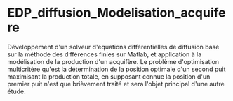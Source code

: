 # EDP_diffusion_Modelisation_acquifere

Développement d'un solveur d'équations différentielles de diffusion basé sur la méthode des différences finies sur Matlab, et application à la modélisation de la production d'un acquifère. Le problème d'optimisation multicritère qu'est la détermination de la position optimale d'un second puit maximisant la production totale, en supposant connue la position d'un premier puit n'est que brièvement traité et sera l'objet principal d'une autre étude.
